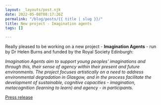 ```yaml
---
layout: _layouts/post.njk
date: 2022-05-08T08:17:26Z
permalink: "/blog/posts/{{ title | slug }}/"
title: New project - Imagination agents
tags: []

---
```

Really pleased to be working on a new project - **Imagination Agents** - run by Dr Helen Burns and funded by the Royal Society Edinburgh:

_Imagination Agents aim to support young peoples’ imaginations and through this, their sense of agency within their present and future environments. The project focuses artistically on a need to address environmental degradation in Glasgow, and in the process facilitate the development of sustainable, cognitive capacities - imagination, metacognition (learning to learn) and agency - in participants._

[Press release]( https://www.thersa.org/blog/2022/05/rsa-catalyst-awards-2022-winners-announced "Press release")